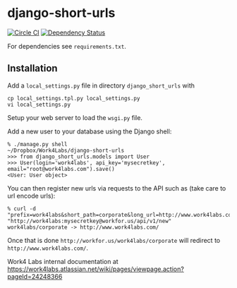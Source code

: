 # django-short-urls

[![Circle CI](https://circleci.com/gh/Work4Labs/django-short-urls/tree/master.png?style=shield&circle-token=5d7460a8d2e37a2a2a7d410470d12109cccd93d3)](https://circleci.com/gh/Work4Labs/django-short-urls/tree/master)
[![Dependency Status](https://www.versioneye.com/user/projects/569e703b2025a6003a00034c/badge.svg)](https://www.versioneye.com/user/projects/569e703b2025a6003a00034c)

For dependencies see `requirements.txt`.

## Installation

Add a `local_settings.py` file in directory `django_short_urls` with

    cp local_settings.tpl.py local_settings.py
    vi local_settings.py

Setup your web server to load the `wsgi.py` file.

Add a new user to your database using the Django shell:

    % ./manage.py shell                                                                                         ~/Dropbox/Work4Labs/django-short-urls
    >>> from django_short_urls.models import User
    >>> User(login='work4labs', api_key='mysecretkey', email="root@work4labs.com").save()
    <User: User object>

You can then register new urls via requests to the API such as (take care to
url encode urls):

    % curl -d "prefix=work4labs&short_path=corporate&long_url=http://www.work4labs.com/" "http://work4labs:mysecretkey@workfor.us/api/v1/new"
    work4labs/corporate -> http://www.work4labs.com/

Once that is done `http://workfor.us/work4labs/corporate` will redirect to
`http://www.work4labs.com/`.

Work4 Labs internal documentation at
https://work4labs.atlassian.net/wiki/pages/viewpage.action?pageId=24248366
